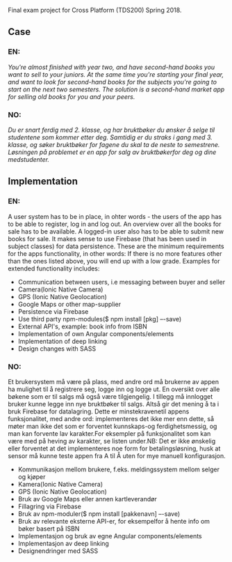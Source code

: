 Final exam project for Cross Platform (TDS200) Spring 2018.

## Case
### EN:
*You're almost finished with year two, and have second-hand books you want to sell to your juniors. At the same time you're starting your final year, and want to look for second-hand books for the subjects you're going to start on the next two semesters. The solution is a second-hand market app for selling old books for you and your peers.*

### NO:
*Du er snart ferdig med 2. klasse, og har bruktbøker du ønsker å selge til studentene som kommer etter deg. Samtidig er du straks i gang med 3. klasse, og søker bruktbøker for fagene du skal ta de neste to semestrene. Løsningen på problemet er en app for salg av bruktbøkerfor deg og dine medstudenter.*

## Implementation
### EN:
A user system has to be in place, in ohter words - the users of the app has to be able to register, log in and log out. An overview over all the books for sale has to be available. A logged-in user also has to be able to submit new books for sale.
It makes sense to use Firebase (that has been used in subject classes) for data persistence. These are the minimum requirements for the apps functionality, in other words: If there is no more features other than the ones listed above, you will end up with a low grade. Examples for extended functionality includes:

* Communication between users, i.e messaging between buyer and seller
* Camera(Ionic Native Camera)
* GPS (Ionic Native Geolocation)
* Google Maps or other map-supplier
* Persistence via Firebase
* Use third party npm-modules($ npm install [pkg] –-save)
* External API's, example: book info from ISBN
* Implementation of own Angular components/elements
* Implementation of deep linking
* Design changes with SASS

### NO:
Et brukersystem må være på plass, med andre ord må brukerne av appen ha mulighet til å registrere seg, logge inn og logge ut. En oversikt over alle bøkene som er til salgs må også være tilgjengelig. I tillegg må innlogget bruker kunne legge inn nye bruktbøker til salgs.
Altså gir det mening å ta i bruk Firebase for datalagring. Dette er minstekravenetil appens funksjonalitet, med andre ord: implementeres det ikke mer enn dette, så møter man ikke det som er forventet kunnskaps-og ferdighetsmessig, og man kan forvente lav karakter.For eksempler på funksjonalitet som kan være med på heving av karakter, se listen under.NB: Det er ikke ønskelig eller forventet at det implementeres noe form for betalingsløsning, husk at sensor må kunne teste appen fra A til Å uten for mye manuell konfigurasjon.

* Kommunikasjon mellom brukere, f.eks. meldingssystem mellom selger og kjøper
* Kamera(Ionic Native Camera)
* GPS (Ionic Native Geolocation)
* Bruk av Google Maps eller annen kartleverandør
* Fillagring via Firebase
* Bruk av npm-moduler($ npm install [pakkenavn] –-save)
* Bruk av relevante eksterne API-er, for eksempelfor å hente info om bøker basert på ISBN
* Implementasjon og bruk av egne Angular components/elements
* Implementasjon av deep linking
* Designendringer med SASS
